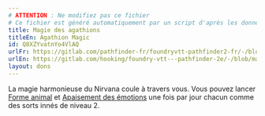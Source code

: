 ```yaml
---
# ATTENTION : Ne modifiez pas ce fichier
# Ce fichier est généré automatiquement par un script d'après les données du module Foundry VTT officiel et de sa traduction
title: Magie des agathions
titleEn: Agathion Magic
id: Q8XZYvatnYo4VlAQ
urlFr: https://gitlab.com/pathfinder-fr/foundryvtt-pathfinder2-fr/-/blob/master/data/feats/Q8XZYvatnYo4VlAQ.htm
urlEn: https://gitlab.com/hooking/foundry-vtt---pathfinder-2e/-/blob/master/packs/data/feats.db/agathion-magic.json
layout: dons
---
```

La magie harmonieuse du Nirvana coule à travers vous. Vous pouvez lancer [Forme animal](../sorts/forme-animale.md) et [Apaisement des émotions](../sorts/apaisement-des-émotions.md) une fois par jour chacun comme des sorts innés de niveau 2.
